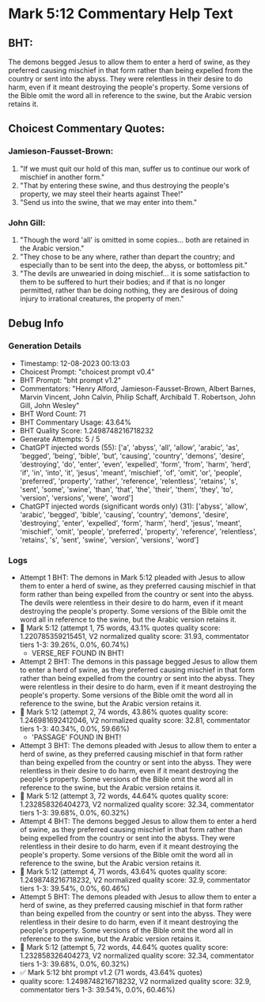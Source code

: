 # Mark 5:12 Commentary Help Text

## BHT:
The demons begged Jesus to allow them to enter a herd of swine, as they preferred causing mischief in that form rather than being expelled from the country or sent into the abyss. They were relentless in their desire to do harm, even if it meant destroying the people's property. Some versions of the Bible omit the word all in reference to the swine, but the Arabic version retains it.

## Choicest Commentary Quotes:
### Jamieson-Fausset-Brown:
1. "If we must quit our hold of this man, suffer us to continue our work of mischief in another form." 
2. "That by entering these swine, and thus destroying the people's property, we may steel their hearts against Thee!"
3. "Send us into the swine, that we may enter into them."

### John Gill:
1. "Though the word 'all' is omitted in some copies... both are retained in the Arabic version."
2. "They chose to be any where, rather than depart the country; and especially than to be sent into the deep, the abyss, or bottomless pit."
3. "The devils are unwearied in doing mischief... it is some satisfaction to them to be suffered to hurt their bodies; and if that is no longer permitted, rather than be doing nothing, they are desirous of doing injury to irrational creatures, the property of men."


## Debug Info
### Generation Details
- Timestamp: 12-08-2023 00:13:03
- Choicest Prompt: "choicest prompt v0.4"
- BHT Prompt: "bht prompt v1.2"
- Commentators: "Henry Alford, Jamieson-Fausset-Brown, Albert Barnes, Marvin Vincent, John Calvin, Philip Schaff, Archibald T. Robertson, John Gill, John Wesley"
- BHT Word Count: 71
- BHT Commentary Usage: 43.64%
- BHT Quality Score: 1.2498748216718232
- Generate Attempts: 5 / 5
- ChatGPT injected words (55):
	['a', 'abyss', 'all', 'allow', 'arabic', 'as', 'begged', 'being', 'bible', 'but', 'causing', 'country', 'demons', 'desire', 'destroying', 'do', 'enter', 'even', 'expelled', 'form', 'from', 'harm', 'herd', 'if', 'in', 'into', 'it', 'jesus', 'meant', 'mischief', 'of', 'omit', 'or', 'people', 'preferred', 'property', 'rather', 'reference', 'relentless', 'retains', 's', 'sent', 'some', 'swine', 'than', 'that', 'the', 'their', 'them', 'they', 'to', 'version', 'versions', 'were', 'word']
- ChatGPT injected words (significant words only) (31):
	['abyss', 'allow', 'arabic', 'begged', 'bible', 'causing', 'country', 'demons', 'desire', 'destroying', 'enter', 'expelled', 'form', 'harm', 'herd', 'jesus', 'meant', 'mischief', 'omit', 'people', 'preferred', 'property', 'reference', 'relentless', 'retains', 's', 'sent', 'swine', 'version', 'versions', 'word']

### Logs
- Attempt 1 BHT: The demons in Mark 5:12 pleaded with Jesus to allow them to enter a herd of swine, as they preferred causing mischief in that form rather than being expelled from the country or sent into the abyss. The devils were relentless in their desire to do harm, even if it meant destroying the people's property. Some versions of the Bible omit the word all in reference to the swine, but the Arabic version retains it.
- 🔄 Mark 5:12 (attempt 1, 75 words, 43.1% quotes quality score: 1.220785359215451, V2 normalized quality score: 31.93, commentator tiers 1-3: 39.26%, 0.0%, 60.74%) 
	- VERSE_REF FOUND IN BHT!
- Attempt 2 BHT: The demons in this passage begged Jesus to allow them to enter a herd of swine, as they preferred causing mischief in that form rather than being expelled from the country or sent into the abyss. They were relentless in their desire to do harm, even if it meant destroying the people's property. Some versions of the Bible omit the word all in reference to the swine, but the Arabic version retains it.
- 🔄 Mark 5:12 (attempt 2, 74 words, 43.86% quotes quality score: 1.246981692412046, V2 normalized quality score: 32.81, commentator tiers 1-3: 40.34%, 0.0%, 59.66%) 
	- 'PASSAGE' FOUND IN BHT!
- Attempt 3 BHT: The demons pleaded with Jesus to allow them to enter a herd of swine, as they preferred causing mischief in that form rather than being expelled from the country or sent into the abyss. They were relentless in their desire to do harm, even if it meant destroying the people's property. Some versions of the Bible omit the word all in reference to the swine, but the Arabic version retains it.
- 🔄 Mark 5:12 (attempt 3, 72 words, 44.64% quotes quality score: 1.232858326404273, V2 normalized quality score: 32.34, commentator tiers 1-3: 39.68%, 0.0%, 60.32%)
- Attempt 4 BHT: The demons begged Jesus to allow them to enter a herd of swine, as they preferred causing mischief in that form rather than being expelled from the country or sent into the abyss. They were relentless in their desire to do harm, even if it meant destroying the people's property. Some versions of the Bible omit the word all in reference to the swine, but the Arabic version retains it.
- 🔄 Mark 5:12 (attempt 4, 71 words, 43.64% quotes quality score: 1.2498748216718232, V2 normalized quality score: 32.9, commentator tiers 1-3: 39.54%, 0.0%, 60.46%)
- Attempt 5 BHT: The demons pleaded with Jesus to allow them to enter a herd of swine, as they preferred causing mischief in that form rather than being expelled from the country or sent into the abyss. They were relentless in their desire to do harm, even if it meant destroying the people's property. Some versions of the Bible omit the word all in reference to the swine, but the Arabic version retains it.
- 🔄 Mark 5:12 (attempt 5, 72 words, 44.64% quotes quality score: 1.232858326404273, V2 normalized quality score: 32.34, commentator tiers 1-3: 39.68%, 0.0%, 60.32%)
- ✅ Mark 5:12 bht prompt v1.2 (71 words, 43.64% quotes)
- quality score: 1.2498748216718232, V2 normalized quality score: 32.9, commentator tiers 1-3: 39.54%, 0.0%, 60.46%)